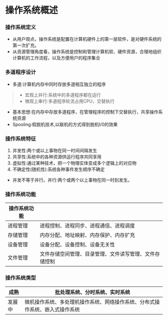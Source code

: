# 操作系统概述
### 操作系统定义
- 从用户观点，操作系统是配置在计算机硬件上的第一层软件，是对硬件系统的第一次扩充。
- 从资源管理角度看，操作系统是控制和管理计算机软、硬件资源，合理地组织计算机的工作流程，以及方便用户的程序集合
### 多道程序设计
- 多道:计算机内存中同时存放多道相互独立的程序
> - 宏观上并行:系统中的多道程序都在运行
> - 微观上串行:多道程序轮流占用CPU，交替执行
- 基本思想:在内存中存放多道程序，在管理程序的控制下交替执行，共享操作系统资源
- Spooling:假脱机技术,以联机的方式得到脱机I/0的效果
### 操作系统特征
1. 并发性:两个或以上事物在同一时间间隔发生
2. 共享性:系统中的各种资源供运行程序共同享用
3. 虚拟性:通过某种技术，把一个物理实体变成多个逻辑上的对应物
4. 不确定性(随机性):系统各种事件发生顺序不确定
- 并发不等于并行。并行:两个或两个以上事物在同一时刻发生。
### 操作系统功能
|操作系统功能||
|-|-|
|进程管理|进程控制、进程同步、进程通信、进程调度|
|存储管理|内存分配、地址映射、内存保护、内存扩充|
|设备管理|设备分配、设备控制、设备无关性|
|文件管理|文件存储空间管理、目录管理、文件读写管理、文件存储控制|
### 操作系统类型
|成熟|批处理系统、分时系统、实时系统|
|-|-|
|发展中|微机操作系统、多处理机操作系统、网络操作系统、分布式操作系统、嵌入式操作系统|